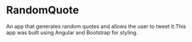# RandomQuote

An app that generates random quotes and allows the user to tweet it.This app was built using Angular and Bootstrap for styling.
